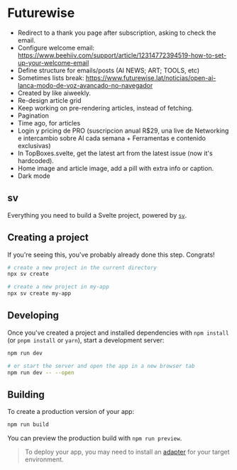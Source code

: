 # Futurewise

- Redirect to a thank you page after subscription, asking to check the email.
- Configure welcome email: https://www.beehiiv.com/support/article/12314772394519-how-to-set-up-your-welcome-email
- Define structure for emails/posts (AI NEWS; ART; TOOLS, etc)
- Sometimes lists break: https://www.futurewise.lat/noticias/open-ai-lanca-modo-de-voz-avancado-no-navegador
- Created by like aiweekly.
- Re-design article grid
- Keep working on pre-rendering articles, instead of fetching.
- Pagination
- Time ago, for articles
- Login y pricing de PRO (suscripcion anual R$29, una live de Networking e intercambio sobre AI cada semana + Ferramentas e contenido exclusivas)
- In TopBoxes.svelte, get the latest art from the latest issue (now it's hardcoded).
- Home image and article image, add a pill with extra info or caption.
- Dark mode

## sv

Everything you need to build a Svelte project, powered by [`sv`](https://github.com/sveltejs/cli).

## Creating a project

If you're seeing this, you've probably already done this step. Congrats!

```bash
# create a new project in the current directory
npx sv create

# create a new project in my-app
npx sv create my-app
```

## Developing

Once you've created a project and installed dependencies with `npm install` (or `pnpm install` or `yarn`), start a development server:

```bash
npm run dev

# or start the server and open the app in a new browser tab
npm run dev -- --open
```

## Building

To create a production version of your app:

```bash
npm run build
```

You can preview the production build with `npm run preview`.

> To deploy your app, you may need to install an [adapter](https://svelte.dev/docs/kit/adapters) for your target environment.
